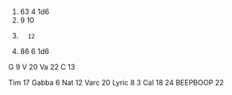 
1. 63  4      1d6
2.  9 10
3.       12
4. 86  6     1d6

G   9
V   20
Va   22
C    13


Tim  17
Gabba  6
Nat 12
Varc 20 
Lyric 8      3
Cal 18    24
BEEPBOOP 22
